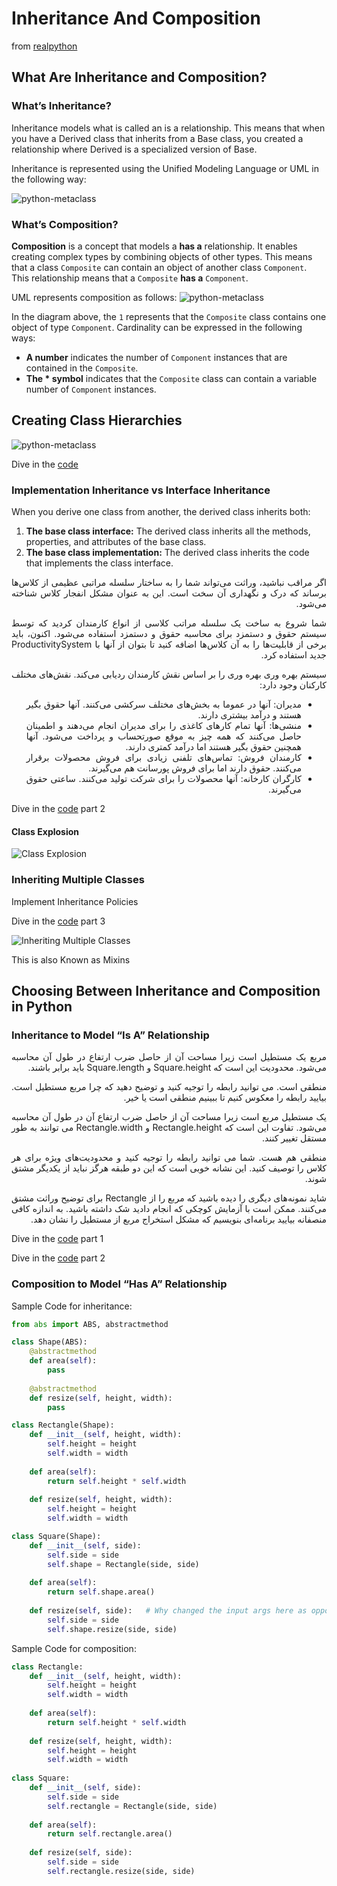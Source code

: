 
# Inheritance And Composition

from [realpython](https://realpython.com/inheritance-composition-python/)

## What Are Inheritance and Composition?

### What’s Inheritance?

Inheritance models what is called an is a relationship. This means that when you have a Derived class that inherits from a Base class, you created a relationship where Derived is a specialized version of Base.

Inheritance is represented using the Unified Modeling Language or UML in the following way:

![python-metaclass](../statics/ic-basic-inheritance.webp)

### What’s Composition?

**Composition** is a concept that models a **has a** relationship. It enables creating complex types by combining objects of other types. This means that a class `Composite` can contain an object of another class `Component`. This relationship means that a `Composite` **has a** `Component`.

UML represents composition as follows:
![python-metaclass](../statics/ic-basic-composition.webp)

In the diagram above, the `1` represents that the `Composite` class contains one object of type `Component`. Cardinality can be expressed in the following ways:

- **A number** indicates the number of `Component` instances that are contained in the `Composite`.
- **The * symbol** indicates that the `Composite` class can contain a variable number of `Component` instances.

## Creating Class Hierarchies

![python-metaclass](../statics/ic-initial-employee-inheritance.webp)

Dive in the [code](04.1.1-inheritance.py)

### Implementation Inheritance vs Interface Inheritance

When you derive one class from another, the derived class inherits both:

1. **The base class interface:** The derived class inherits all the methods, properties, and attributes of the base class.
2. **The base class implementation:** The derived class inherits the code that implements the class interface.

<div dir="auto"  align="justify">
<p dir="auto"  align="justify">
اگر مراقب نباشید، وراثت می‌تواند شما را به ساختار سلسله مراتبی عظیمی از کلاس‌ها برساند که درک و نگهداری آن سخت است. این به عنوان مشکل انفجار کلاس شناخته می‌شود.
</p>
<p dir="auto"  align="justify">
شما شروع به ساخت یک سلسله مراتب کلاسی از انواع کارمندان کردید که توسط سیستم حقوق و دستمزد برای محاسبه حقوق و دستمزد استفاده می‌شود. اکنون، باید برخی از قابلیت‌ها را به آن کلاس‌ها اضافه کنید تا بتوان از آنها با ProductivitySystem جدید استفاده کرد.
</p>
<p dir="auto"  align="justify">
سیستم بهره وری بهره وری را بر اساس نقش کارمندان ردیابی می‌کند. نقش‌های مختلف کارکنان وجود دارد:
</p>
<ul dir="auto"  align="justify">
<li>
مدیران: آنها در عموما به بخش‌های مختلف سرکشی می‌کنند. آنها حقوق بگیر هستند و درآمد بیشتری دارند.
</li>
<li>
منشی‌ها: آنها تمام کارهای کاغذی را برای مدیران انجام می‌دهند و اطمینان حاصل می‌کنند که همه چیز به موقع صورتحساب و پرداخت می‌شود. آنها همچنین حقوق بگیر هستند اما درآمد کمتری دارند.
</li>
<li>
کارمندان فروش: تماس‌های تلفنی زیادی برای فروش محصولات برقرار می‌کنند. حقوق دارند اما برای فروش پورسانت هم می‌گیرند.
</li>
<li>
کارگران کارخانه: آنها محصولات را برای شرکت تولید می‌کنند. ساعتی حقوق می‌گیرند.
</li>
</ul>

</div>

Dive in the [code](04.1.2-inheritance.py) part 2

#### Class Explosion

![Class Explosion](../statics/ic-class-explosion.webp)

### Inheriting Multiple Classes

Implement Inheritance Policies

Dive in the [code](04.1.3-inheritance.py) part 3

![Inheriting Multiple Classes](../statics/ic-inheritance-policies.webp)

This is also Known as Mixins

## Choosing Between Inheritance and Composition in Python

### Inheritance to Model “Is A” Relationship

<div dir="auto" align="justify">
<p dir="auto"  align="justify">
مربع یک مستطیل است زیرا مساحت آن از حاصل ضرب ارتفاع در طول آن محاسبه می‌شود. محدودیت این است که Square.height و Square.length باید برابر باشند.
</p>
<p dir="auto"  align="justify">
منطقی است. می توانید رابطه را توجیه کنید و توضیح دهید که چرا مربع مستطیل است. بیایید رابطه را معکوس کنیم تا ببینیم منطقی است یا خیر.
</p>
<p dir="auto"  align="justify">
یک مستطیل مربع است زیرا مساحت آن از حاصل ضرب ارتفاع آن در طول آن محاسبه می‌شود. تفاوت این است که Rectangle.height و Rectangle.width می توانند به طور مستقل تغییر کنند.
</p>
<p dir="auto"  align="justify">
منطقی هم هست. شما می توانید رابطه را توجیه کنید و محدودیت‌های ویژه برای هر کلاس را توصیف کنید. این نشانه خوبی است که این دو طبقه هرگز نباید از یکدیگر مشتق شوند.
</p>
<p dir="auto"  align="justify">
شاید نمونه‌های دیگری را دیده باشید که مربع را از Rectangle برای توضیح وراثت مشتق می‌کنند. ممکن است با آزمایش کوچکی که انجام دادید شک داشته باشید. به اندازه کافی منصفانه بیایید برنامه‌ای بنویسیم که مشکل استخراج مربع از مستطیل را نشان دهد.
</p>

</div>

Dive in the [code](04.1.4.1-inheritance.py) part 1

Dive in the [code](04.1.4.2-inheritance.py) part 2

### Composition to Model “Has A” Relationship

Sample Code for inheritance:

```python
from abs import ABS, abstractmethod

class Shape(ABS):
    @abstractmethod
    def area(self):
        pass
    
    @abstractmethod
    def resize(self, height, width):
        pass

class Rectangle(Shape):
    def __init__(self, height, width):
        self.height = height
        self.width = width
        
    def area(self):
        return self.height * self.width
    
    def resize(self, height, width):
        self.height = height
        self.width = width

class Square(Shape):
    def __init__(self, side):
        self.side = side
        self.shape = Rectangle(side, side)
        
    def area(self):
        return self.shape.area()
    
    def resize(self, side):   # Why changed the input args here as opposed to the abstract definition?
        self.side = side
        self.shape.resize(side, side)
```

Sample Code for composition:

```python
class Rectangle:
    def __init__(self, height, width):
        self.height = height
        self.width = width
        
    def area(self):
        return self.height * self.width
    
    def resize(self, height, width):
        self.height = height
        self.width = width
        
class Square:
    def __init__(self, side):
        self.side = side
        self.rectangle = Rectangle(side, side)
        
    def area(self):
        return self.rectangle.area()
    
    def resize(self, side):
        self.side = side
        self.rectangle.resize(side, side)
```
